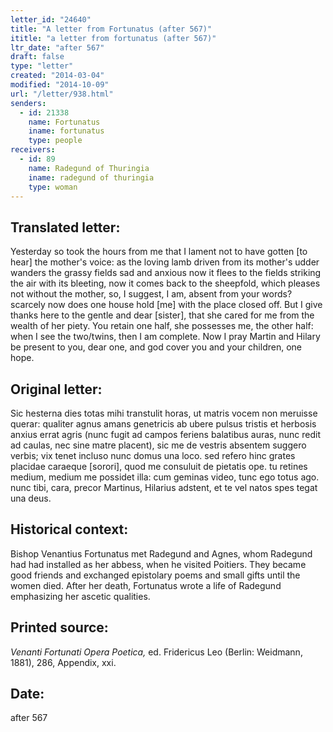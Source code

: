 ```yaml
---
letter_id: "24640"
title: "A letter from Fortunatus (after 567)"
ititle: "a letter from fortunatus (after 567)"
ltr_date: "after 567"
draft: false
type: "letter"
created: "2014-03-04"
modified: "2014-10-09"
url: "/letter/938.html"
senders:
  - id: 21338
    name: Fortunatus
    iname: fortunatus
    type: people
receivers:
  - id: 89
    name: Radegund of Thuringia
    iname: radegund of thuringia
    type: woman
---
```

<h2> Translated letter:</h2>Yesterday so took the hours from me
that I lament not to have gotten [to hear] the mother's voice:
as the loving lamb driven from its mother's udder
wanders the grassy fields sad and anxious
now it flees to the fields striking the air with its bleeting,
now it comes back to the sheepfold, which pleases not without the mother,
so, I suggest, I am, absent from your words?
scarcely now does one house hold [me] with the place closed off.
But I give thanks here to the gentle and dear [sister],
that she cared for me from the wealth of her piety.
You retain one half, she possesses me, the other half:
when I see the two/twins, then I am complete.
Now I pray Martin and Hilary be present to you, dear one,
and god cover you and your children, one hope.
<h2 class="mt-4"> Original letter:</h2>Sic hesterna dies totas mihi transtulit horas,
ut matris vocem non meruisse querar:
qualiter agnus amans genetricis ab ubere pulsus
tristis et herbosis anxius errat agris
(nunc fugit ad campos feriens balatibus auras,
nunc redit ad caulas, nec sine matre placent),
sic me de vestris absentem suggero verbis;
vix tenet incluso nunc domus una loco.
sed refero hinc grates placidae caraeque [sorori],
quod me consuluit de pietatis ope.
tu retines medium, medium me possidet illa:
cum geminas video, tunc ego totus ago.
nunc tibi, cara, precor Martinus, Hilarius adstent,
et te vel natos spes tegat una deus.
<h2 class="mt-4"> Historical context:</h2>Bishop Venantius Fortunatus met Radegund and Agnes, whom Radegund had had installed as her abbess, when he visited Poitiers. They became good friends and exchanged epistolary poems and small gifts until the women died. After her death, Fortunatus wrote a life of Radegund emphasizing her ascetic qualities.
<h2 class="mt-4"> Printed source:</h2><p><em>Venanti Fortunati Opera Poetica,</em> ed. Fridericus Leo (Berlin: Weidmann, 1881), 286, Appendix, xxi.</p><h2 class="mt-4"> Date:</h2>after 567
